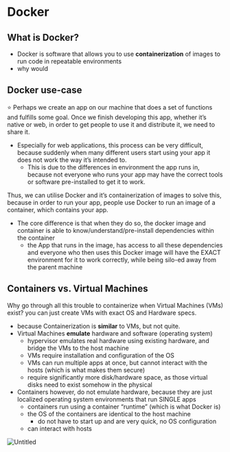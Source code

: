 # Docker

## What is Docker?

- Docker is software that allows you to use ********************************containerization******************************** of images to run code in repeatable environments
- why would

## Docker use-case

<aside>
⭐ Perhaps we create an app on our machine that does a set of functions and fulfills some goal. Once we finish developing this app, whether it’s native or web, in order to get people to use it and distribute it, we need to share it.

- Especially for web applications, this process can be very difficult, because suddenly when many different users start using your app it does not work the way it’s intended to.
    - This is due to the differences in environment the app runs in, because not everyone who runs your app may have the correct tools or software pre-installed to get it to work.

Thus, we can utilise Docker and it’s containerization of images to solve this, because in order to run your app, people use Docker to run an image of a container, which contains your app.

- The core difference is that when they do so, the docker image and container is able to know/understand/pre-install dependencies within the container
    - the App that runs in the image, has access to all these dependencies and everyone who then uses this Docker image will have the EXACT environment for it to work correctly, while being silo-ed away from the parent machine
</aside>

## Containers vs. Virtual Machines

Why go through all this trouble to containerize when Virtual Machines (VMs) exist? you can just create VMs with exact OS and Hardware specs.

- because Containerization is ********similar******** to VMs, but not quite.
- Virtual Machines **************emulate************** hardware and software (operating system)
    - hypervisor emulates real hardware using existing hardware, and bridge the VMs to the host machine
    - VMs require installation and configuration of the OS
    - VMs can run multiple apps at once, but cannot interact with the hosts (which is what makes them secure)
    - require significantly more disk/hardware space, as those virtual disks need to exist somehow in the physical
- Containers however, do not emulate hardware, because they are just localized operating system environments that run SINGLE apps
    - containers run using a container “runtime” (which is what Docker is)
    - the OS of the containers are identical to the host machine
        - do not have to start up and are very quick, no OS configuration
    - can interact with hosts

![Untitled](Docker,%20Kubernetes%2074f8bde9e59e4674bc36acec0dd855ec/Untitled.png)